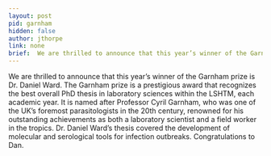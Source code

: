 ```yaml
---
layout: post
pid: garnham
hidden: false
author: jthorpe
link: none
brief:  We are thrilled to announce that this year’s winner of the Garnham prize is Dr. Daniel Ward. The Garnham prize is a prestigious award that recognizes the best overall PhD thesis in laboratory sciences within the LSHTM, each academic year. It is named after Professor Cyril Garnham, who was one of the UK’s foremost parasitologists in the 20th century, renowned for his outstanding achievements as both a laboratory scientist and a field worker in the tropics. Dr. Daniel Ward’s thesis covered the development of molecular and serological tools for infection outbreaks. Congratulations to Dan.
---
```


We are thrilled to announce that this year’s winner of the Garnham prize is Dr. Daniel Ward. The Garnham prize is a prestigious award that recognizes the best overall PhD thesis in laboratory sciences within the LSHTM, each academic year. It is named after Professor Cyril Garnham, who was one of the UK’s foremost parasitologists in the 20th century, renowned for his outstanding achievements as both a laboratory scientist and a field worker in the tropics. Dr. Daniel Ward’s thesis covered the development of molecular and serological tools for infection outbreaks. Congratulations to Dan.